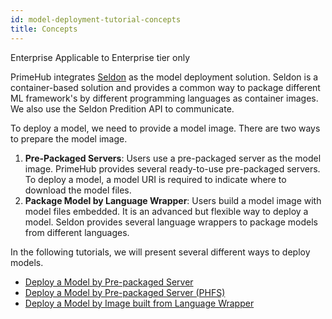 ```yaml
---
id: model-deployment-tutorial-concepts
title: Concepts
---
```


<div class="ee-only tooltip">Enterprise
  <span class="tooltiptext">Applicable to Enterprise tier only</span>
</div>

PrimeHub integrates [Seldon](https://docs.seldon.io/projects/seldon-core/en/latest/) as the model deployment solution. Seldon is a container-based solution and provides a common way to package different ML framework's by different programming languages as container images. We also use the Seldon Predition API to communicate.

To deploy a model, we need to provide a model image. There are two ways to prepare the model image.

1. **Pre-Packaged Servers**: Users use a pre-packaged server as the model image. PrimeHub provides several ready-to-use pre-packaged servers. To deploy a model, a model URI is required to indicate where to download the model files.
2. **Package Model by Language Wrapper**: Users build a model image with model files embedded. It is an advanced but flexible way to deploy a model. Seldon provides several language wrappers to package models from different languages.

In the following tutorials, we will present several different ways to deploy models.

- [Deploy a Model by Pre-packaged Server](model-deployment-tutorial-prepackaged-image)
- [Deploy a Model by Pre-packaged Server (PHFS)](model-deployment-tutorial-prepackaged-image-phfs)
- [Deploy a Model by Image built from Language Wrapper](model-deployment-tutorial-model-image)

